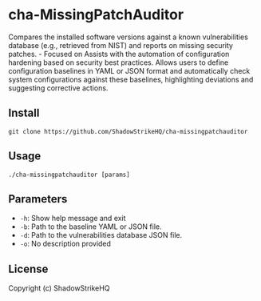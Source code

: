 # cha-MissingPatchAuditor
Compares the installed software versions against a known vulnerabilities database (e.g., retrieved from NIST) and reports on missing security patches. - Focused on Assists with the automation of configuration hardening based on security best practices. Allows users to define configuration baselines in YAML or JSON format and automatically check system configurations against these baselines, highlighting deviations and suggesting corrective actions.

## Install
`git clone https://github.com/ShadowStrikeHQ/cha-missingpatchauditor`

## Usage
`./cha-missingpatchauditor [params]`

## Parameters
- `-h`: Show help message and exit
- `-b`: Path to the baseline YAML or JSON file.
- `-d`: Path to the vulnerabilities database JSON file.
- `-o`: No description provided

## License
Copyright (c) ShadowStrikeHQ
